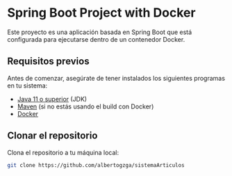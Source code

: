 # Spring Boot Project with Docker

Este proyecto es una aplicación basada en Spring Boot que está configurada para ejecutarse dentro de un contenedor Docker. 
## Requisitos previos

Antes de comenzar, asegúrate de tener instalados los siguientes programas en tu sistema:

- [Java 11 o superior](https://adoptopenjdk.net/) (JDK)
- [Maven](https://maven.apache.org/) (si no estás usando el build con Docker)
- [Docker](https://www.docker.com/get-started)

## Clonar el repositorio

Clona el repositorio a tu máquina local:

```bash
git clone https://github.com/albertogzga/sistemaArticulos

